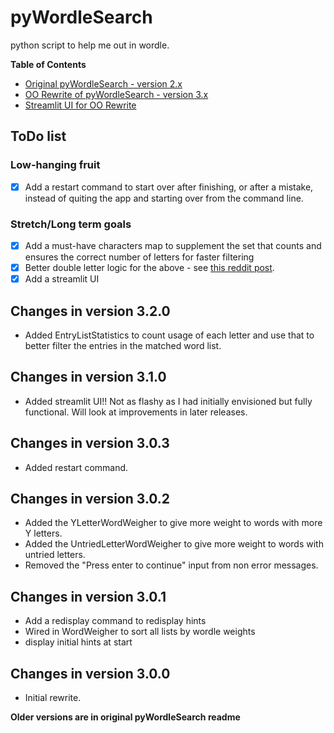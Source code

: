 # pyWordleSearch
python script to help me out in wordle.

**Table of Contents**

- [Original pyWordleSearch - version 2.x](OriginalPWS.md)  
- [OO Rewrite of pyWordleSearch - version 3.x](OORewrite.md)
- [Streamlit UI for OO Rewrite](StreamlitPWS.md)

## ToDo list

### Low-hanging fruit

- [x] Add a restart command to start over after finishing, or after a mistake, instead of quiting the app and starting over from the command line.

### Stretch/Long term goals

- [x] Add a must-have characters map to supplement the set that counts and ensures the correct number of letters for faster filtering
- [x] Better double letter logic for the above - see [this reddit post](https://www.reddit.com/r/wordle/comments/rypous/do_wordles_have_double_letters/).
- [x] Add a streamlit UI 

## Changes in version 3.2.0

- Added EntryListStatistics to count usage of each letter and use that to better filter the entries in the matched word list.
## Changes in version 3.1.0

- Added streamlit UI!!  Not as flashy as I had initially envisioned but fully functional.  Will look at improvements in later releases.

## Changes in version 3.0.3

- Added restart command. 

## Changes in version 3.0.2

- Added the YLetterWordWeigher to give more weight to words with more Y letters.
- Added the UntriedLetterWordWeigher to give more weight to words with untried letters.
- Removed the "Press enter to continue" input from non error messages. 

## Changes in version 3.0.1

- Add a redisplay command to redisplay hints
- Wired in WordWeigher to sort all lists by wordle weights
- display initial hints at start

## Changes in version 3.0.0

- Initial rewrite. 

**Older versions are in original pyWordleSearch readme**